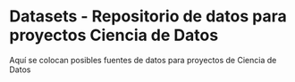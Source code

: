 # Datasets - Repositorio de datos para proyectos Ciencia de Datos

Aquí se colocan posibles fuentes de datos para proyectos de Ciencia de Datos
